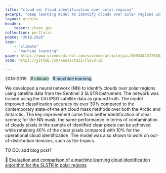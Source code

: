 ```yaml
---
title: "cloud-id: Cloud identification over polar regions"
excerpt: "Deep learning model to identify clouds over polar regions using satellite data from the Sentinel 3 SLSTR instrument"
layout: archive
header:
    teaser: /usgs.jpg
collection: portfolio
pdate: "2018-2020"
tags:
    - "climate"
    - "machine learning"
paper: https://www.sciencedirect.com/science/article/pii/S0034425720303692
code: https://github.com/kenzaxtazi/cloud-id

---
```


2018-2019 &nbsp; <span style = "background-color:#C9E4DE"> # climate</span>  &nbsp; <span style = "background-color:#C6DEF1"> # machine learning</span>

We developed a neural network (NN) to identify clouds over polar regions using satellite data from the Sentinel 3 SLSTR instrument. The network was trained using the CALIPSO satellite data as ground truth. The model improved classification accuracy by over 30% compared to the contemporary state-of-the art cloud mask methods over both the Arctic and Antarctic. The key improvement came from better identification of clear scenes; for the NN mask, the same performance in terms of contamination of cloudy pixels in the sample of identified clear pixels can be achieved while retaining 40% of the clear pixels compared with 10% for the operational cloud identification. The model was also shown to work on out-of-distribution domains, such as the tropics.

TO DO: add blog post?

📄 [Evaluation and comparison of a machine learning cloud identification algorithm for the SLSTR in polar regions](https://www.sciencedirect.com/science/article/pii/S0034425720303692)
